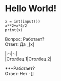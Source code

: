 # Hello World!
```phyton
x = int(input())
x**2+x*4/2
print(x)
```
Вопрос: Работает?\
Ответ: Да _[x]


|:-:|-:|\
|Столбец 1|Столбец 2|


***Работает?\
Ответ: Нет -[]
